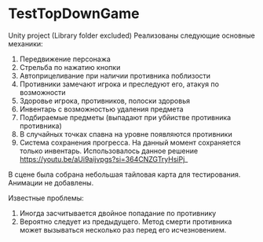 # TestTopDownGame
Unity project (Library folder excluded)
Реализованы следующие основные механики:
1. Передвижение персонажа
2. Стрельба по нажатию кнопки
3. Автоприцеливание при наличии противника поблизости
4. Противники замечают игрока и преследуют его, атакуя по возможности
5. Здоровье игрока, противников, полоски здоровья
6. Инвентарь с возможностью удаления предмета
7. Подбираемые предметы (выпадают при убйистве противника противника)
8. В случайных точках спавна на уровне появляются противники
9. Система сохранения прогресса. На данный момент сохраняется только инвентарь. Использовалось данное решение https://youtu.be/aUi9aijvpgs?si=364CNZGTryHsiPj_

В сцене была собрана небольшая тайловая карта для тестирования.
Анимации не добавлены.

Известные проблемы:
1. Иногда засчитывается двойное попадание по противнику
2. Вероятно следует из предыдущего. Метод смерти противника может вызываться несколько раз перед его исчезновением.
